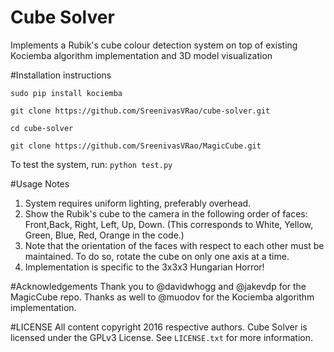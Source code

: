 # Cube Solver
Implements a Rubik's cube colour detection system on top of existing Kociemba algorithm implementation and 3D model visualization


#Installation instructions

`sudo pip install kociemba`

`git clone https://github.com/SreenivasVRao/cube-solver.git`

`cd cube-solver`

`git clone https://github.com/SreenivasVRao/MagicCube.git`

To test the system, run:
`python test.py`


#Usage Notes

1. System requires uniform lighting, preferably overhead.
2. Show the Rubik's cube to the camera in the following order of faces: 
Front,Back, Right, Left, Up, Down. (This corresponds to White, Yellow, Green, Blue, Red, Orange in the code.)
3. Note that the orientation of the faces with respect to each other must be maintained. To do so, rotate the cube on only one axis at a time.
4. Implementation is specific to the 3x3x3 Hungarian Horror!

#Acknowledgements
Thank you to @davidwhogg and @jakevdp for the MagicCube repo. Thanks as well to @muodov for the Kociemba algorithm implementation.

#LICENSE
All content copyright 2016 respective authors. Cube Solver is licensed under the GPLv3 License. See `LICENSE.txt` for more information.



